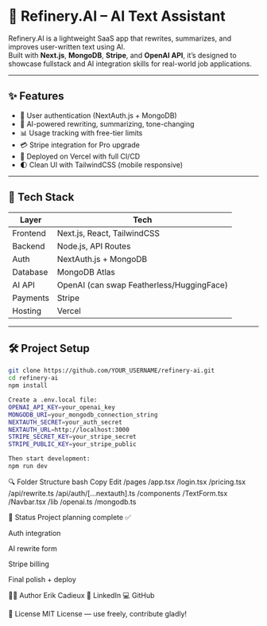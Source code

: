 # 📝 Refinery.AI – AI Text Assistant

Refinery.AI is a lightweight SaaS app that rewrites, summarizes, and improves user-written text using AI.  
Built with **Next.js**, **MongoDB**, **Stripe**, and **OpenAI API**, it’s designed to showcase fullstack and AI integration skills for real-world job applications.

---

## ✨ Features

- 🔐 User authentication (NextAuth.js + MongoDB)
- 🧠 AI-powered rewriting, summarizing, tone-changing
- 📊 Usage tracking with free-tier limits
- 💳 Stripe integration for Pro upgrade
- 🚀 Deployed on Vercel with full CI/CD
- 🌓 Clean UI with TailwindCSS (mobile responsive)

---

## 📂 Tech Stack

| Layer        | Tech            |
|--------------|------------------|
| Frontend     | Next.js, React, TailwindCSS |
| Backend      | Node.js, API Routes |
| Auth         | NextAuth.js + MongoDB |
| Database     | MongoDB Atlas |
| AI API       | OpenAI (can swap Featherless/HuggingFace) |
| Payments     | Stripe |
| Hosting      | Vercel |

---

## 🛠️ Project Setup

```bash
git clone https://github.com/YOUR_USERNAME/refinery-ai.git
cd refinery-ai
npm install

Create a .env.local file:
OPENAI_API_KEY=your_openai_key
MONGODB_URI=your_mongodb_connection_string
NEXTAUTH_SECRET=your_auth_secret
NEXTAUTH_URL=http://localhost:3000
STRIPE_SECRET_KEY=your_stripe_secret
STRIPE_PUBLIC_KEY=your_stripe_public

Then start development:
npm run dev

```

🔍 Folder Structure
bash
Copy
Edit
/pages
  /app.tsx
  /login.tsx
  /pricing.tsx
  /api/rewrite.ts
  /api/auth/[...nextauth].ts
/components
  /TextForm.tsx
  /Navbar.tsx
/lib
  /openai.ts
  /mongodb.ts
  
🚧 Status
 Project planning complete ✅

 Auth integration

 AI rewrite form

 Stripe billing

 Final polish + deploy

👨‍💻 Author
Erik Cadieux
🔗 LinkedIn
💻 GitHub

📜 License
MIT License — use freely, contribute gladly!